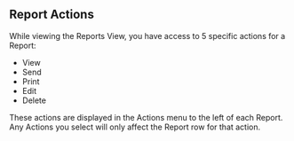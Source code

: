 ## Report Actions

While viewing the Reports View, you have access to 5 specific actions for a Report: 

- View
- Send
- Print
- Edit
- Delete

These actions are displayed in the Actions menu to the left of each Report. Any Actions you select will only affect the Report row for that action.

